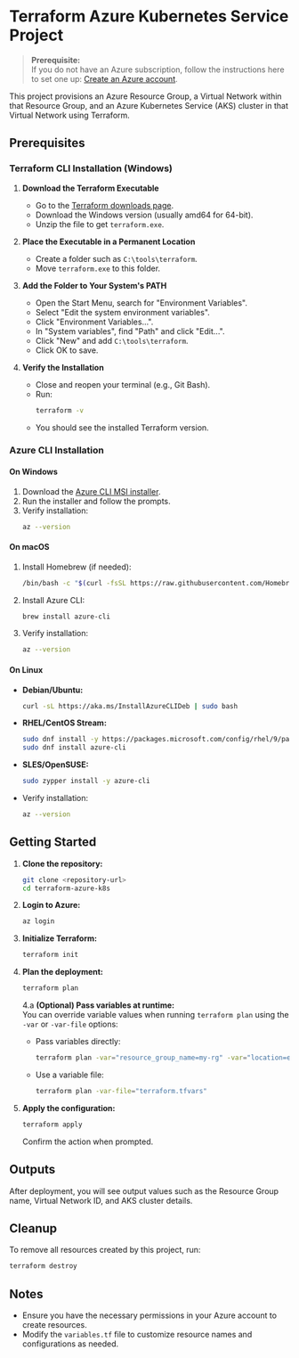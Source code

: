 # Terraform Azure Kubernetes Service Project

> **Prerequisite:**  
> If you do not have an Azure subscription, follow the instructions here to set one up: [Create an Azure account](https://learn.microsoft.com/en-us/dotnet/azure/create-azure-account).

This project provisions an Azure Resource Group, a Virtual Network within that Resource Group, and an Azure Kubernetes Service (AKS) cluster in that Virtual Network using Terraform.

## Prerequisites

### Terraform CLI Installation (Windows)

1. **Download the Terraform Executable**
   - Go to the [Terraform downloads page](https://www.terraform.io/downloads.html).
   - Download the Windows version (usually amd64 for 64-bit).
   - Unzip the file to get `terraform.exe`.

2. **Place the Executable in a Permanent Location**
   - Create a folder such as `C:\tools\terraform`.
   - Move `terraform.exe` to this folder.

3. **Add the Folder to Your System's PATH**
   - Open the Start Menu, search for "Environment Variables".
   - Select "Edit the system environment variables".
   - Click "Environment Variables...".
   - In "System variables", find "Path" and click "Edit...".
   - Click "New" and add `C:\tools\terraform`.
   - Click OK to save.

4. **Verify the Installation**
   - Close and reopen your terminal (e.g., Git Bash).
   - Run:
     ```bash
     terraform -v
     ```
   - You should see the installed Terraform version.

### Azure CLI Installation

#### On Windows
1. Download the [Azure CLI MSI installer](https://aka.ms/installazurecliwindows).
2. Run the installer and follow the prompts.
3. Verify installation:
   ```bash
   az --version
   ```

#### On macOS
1. Install Homebrew (if needed):
   ```bash
   /bin/bash -c "$(curl -fsSL https://raw.githubusercontent.com/Homebrew/install/HEAD/install.sh)"
   ```
2. Install Azure CLI:
   ```bash
   brew install azure-cli
   ```
3. Verify installation:
   ```bash
   az --version
   ```

#### On Linux
- **Debian/Ubuntu:**
  ```bash
  curl -sL https://aka.ms/InstallAzureCLIDeb | sudo bash
  ```
- **RHEL/CentOS Stream:**
  ```bash
  sudo dnf install -y https://packages.microsoft.com/config/rhel/9/packages-microsoft-prod.rpm
  sudo dnf install azure-cli
  ```
- **SLES/OpenSUSE:**
  ```bash
  sudo zypper install -y azure-cli
  ```
- Verify installation:
  ```bash
  az --version
  ```

## Getting Started

1. **Clone the repository:**
   ```bash
   git clone <repository-url>
   cd terraform-azure-k8s
   ```

2. **Login to Azure:**
   ```bash
   az login
   ```

3. **Initialize Terraform:**
   ```bash
   terraform init
   ```

4. **Plan the deployment:**
   ```bash
   terraform plan
   ```

   4.a **(Optional) Pass variables at runtime:**  
   You can override variable values when running `terraform plan` using the `-var` or `-var-file` options:
   - Pass variables directly:
     ```bash
     terraform plan -var="resource_group_name=my-rg" -var="location=eastus"
     ```
   - Use a variable file:
     ```bash
     terraform plan -var-file="terraform.tfvars"
     ```

5. **Apply the configuration:**
   ```bash
   terraform apply
   ```
   Confirm the action when prompted.

## Outputs

After deployment, you will see output values such as the Resource Group name, Virtual Network ID, and AKS cluster details.

## Cleanup

To remove all resources created by this project, run:
```bash
terraform destroy
```

## Notes

- Ensure you have the necessary permissions in your Azure account to create resources.
- Modify the `variables.tf` file to customize resource names and configurations as needed.